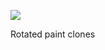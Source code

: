 ![](https://db-feed.s3.us-east-1.amazonaws.com/next-s3-uploads/5cfb5e0e-a78a-48d8-845c-dc9233e97cb5/gif-2023-05-21_17-10-37.gif)

Rotated paint clones